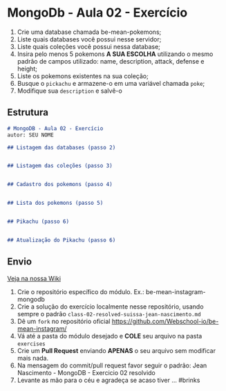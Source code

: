 # MongoDb - Aula 02 - Exercício

1. Crie uma database chamada be-mean-pokemons;
2. Liste quais databases você possui nesse servidor;
3. Liste quais coleções você possui nessa database;
4. Insira pelo menos 5 pokemons **A SUA ESCOLHA** utilizando o mesmo padrão de campos utilizado: name, description, attack, defense e height;
5. Liste os pokemons existentes na sua coleção;
6. Busque o `pickachu` e armazene-o em uma variável chamada `poke`;
7. Modifique sua `description` e salvê-o



## Estrutura

```md
# MongoDB - Aula 02 - Exercício
autor: SEU NOME

## Listagem das databases (passo 2)


## Listagem das coleções (passo 3)


## Cadastro dos pokemons (passo 4)


## Lista dos pokemons (passo 5)


## Pikachu (passo 6)


## Atualização do Pikachu (passo 6)

```


## Envio

[Veja na nossa Wiki](https://github.com/Webschool-io/be-mean-instagram/wiki/Exerc%C3%ADcios)

1. Crie o repositório específico do módulo. Ex.: be-mean-instagram-mongodb
2. Crie a solução do exercício localmente nesse repositório, usando sempre o padrão `class-02-resolved-suissa-jean-nascimento.md`
3. Dê um `fork` no repositório oficial https://github.com/Webschool-io/be-mean-instagram/
4. Vá até a pasta do módulo desejado e **COLE** seu arquivo na pasta `exercises`
5. Crie um **Pull Request** enviando **APENAS** o seu arquivo sem modificar mais nada.
6. Na mensagem do commit/pull request favor seguir o padrão: Jean Nascimento - MongoDB - Exercicio 02 resolvido
7. Levante as mão para o céu e agradeça se acaso tiver ... #brinks
